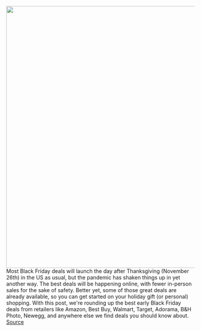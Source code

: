 <img src='https://cdn.vox-cdn.com/thumbor/FpqCmeCjoGKEX6gNErQx7u__c-4=/0x0:2040x1360/1200x800/filters:focal(857x517:1183x843)/cdn.vox-cdn.com/uploads/chorus_image/image/67798745/dseifert_201020_4247_0006.0.10.jpg' width='700px' /><br/>
Most Black Friday deals will launch the day after Thanksgiving (November 26th) in the US as usual, but the pandemic has shaken things up in yet another way. The best deals will be happening online, with fewer in-person sales for the sake of safety. Better yet, some of those great deals are already available, so you can get started on your holiday gift (or personal) shopping. With this post, we're rounding up the best early Black Friday deals from retailers like Amazon, Best Buy, Walmart, Target, Adorama, B&H Photo, Newegg, and anywhere else we find deals you should know about.
<a href='https://www.theverge.com/good-deals/21569412/black-friday-best-early-deals-sales-tech-gadgets'> Source <a/>
